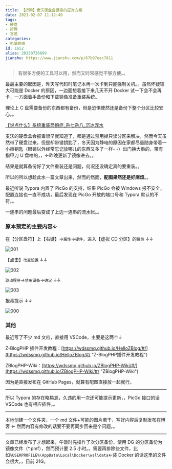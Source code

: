 ```yaml
---
title: 【折腾】麦沃硬盘盒报毒的应对方案
date: 2021-02-07 11:12:49
tags:
- 硬盘
- 折腾
- 言说
categories:
- 电脑网络
id: 1652
alias: 20130726899
jianshu: https://www.jianshu.com/p/67b97eac7811
---
```



> 有很多方便的工具可以用，然而又时常感觉不够方便。。

最最主要的起因是，昨天写代码时笔记本再一次卡到只能强制关机。。虽然怀疑较大可能是 Docker 的原因，一边面想着接下来几天不开 Docker 试一下会不会再卡，一方面着手备份和下载镜像准备重装系统。

<!--more-->

理论上 C 盘需要备份的东西都有备份，但是恐惧使然还是备份下整个分区比较安心。。

[【说点什么】系统重装恐惧症\_杂七杂八\_沉冰浮水](https://www.wdssmq.com/post/20190130794.html "【说点什么】系统重装恐惧症_杂七杂八_沉冰浮水")

麦沃的硬盘盒会报毒很早就知道了，都是通过禁用掉只读分区来解决，然而今天虽然带了硬盘过来，但是却带错钥匙了，冬天因为静电的原因在家都尽量随身带着一小串钥匙（眼镜以外经常忘记放哪儿的东西又多了一样- -）出门换大串的，带有指甲刀 U 盘啥的，，←昨晚更新了镜像进去。。

结果是就算备份好了文件重装还是问题，何况还没确定真的要重装。。

所以的所以想趁此水一篇文章出来，然而的然而，**配图果然还是好麻烦**。。

最近听说 Typora 内置了 PicGo 的支持，结果 PicGo 会被 Windows 报不安全，配置连接也一直不成功，最后发现在 PicGo 开放的端口号和 Typora 默认的不符。。

一连串的问题最后变成了上边一连串的流水帐。。

### 原本预定的主要内容↓


在【分区盘符】上【右键】→`属性`→`硬件`，进入【虚拟 CD 分区】的`属性` ↓↓

![001](https://i.loli.net/2020/12/23/Ssw2pOMZkYHdhEm.png "001")

【点击】`改变设置` ↓↓

![002](https://i.loli.net/2020/12/23/Z41holzxPsiMu2X.png "002")

`驱动程序`→`禁用设备`→`确定` ↓↓

![003](https://i.loli.net/2020/12/23/mZMwRseUtHYpgAh.png)


报毒提示 ↓↓

![000](https://i.loli.net/2020/12/23/NFHJOoMrQGD4XY6.png "000")

### 其他

最近写了不少 md 文档，直接用 VSCode，主要是这两个↓

Z-BlogPHP 插件开发教程：[https://wdssmq.github.io/HelloZBlog/#/](https://wdssmq.github.io/HelloZBlog/#/ "Z-BlogPHP插件开发教程")

ZBlogPHP-Wiki：[https://wdssmq.github.io/ZBlogPHP-Wiki/#/](https://wdssmq.github.io/ZBlogPHP-Wiki/#/ "ZBlogPHP-Wiki")

因为是直接发布在 GitHub Pages，就算有配图直接放一起就行。

---

所以 Typora 的存在略尴尬，久违的用一次还可能提示更新，，PicGo 接口的话 VSCode 也有相应插件。。

---

本地创建一个文件夹，一个 md 文件+可能的图片若干，写好内容后复制发布在博客 ← 然而内容有修改的话要不要再同步回来是个问题。。

---

文章已经发布了才想起来，午饭时先操作了次分区备份，使用 DG 的分区备份为镜像文件（\*.pmf），然而预计要 2.5 小时。。需要再排除些文件，比如`%USERPROFILE%\AppData\Local\Docker\wsl\data`←装 Docker 的话这里的文件会很大，，目前 21G。

<!--1652-->

